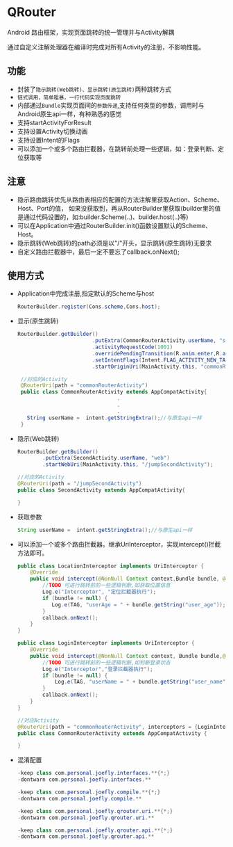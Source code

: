 # QRouter
Android 路由框架，实现页面跳转的统一管理并与Activity解耦

通过自定义注解处理器在编译时完成对所有Activity的注册，不影响性能。
## 功能
* 封装了`隐示跳转(Web跳转)、显示跳转(原生跳转)`两种跳转方式
* `链式调用，简单粗暴，一行代码实现页面跳转`
* 内部通过`Bundle`实现页面间的`参数传递`,支持任何类型的参数，调用时与Android原生api一样，有种熟悉的感觉
* 支持startActivityForResult
* 支持设置Activity切换动画
* 支持设置Intent的Flags
* 可以添加一个或多个路由拦截器，在跳转前处理一些逻辑，如：登录判断、定位获取等
## 注意
* 隐示路由跳转优先从路由表相应的配置的方法注解里获取Action、Scheme、Host、Port的值，
如果没获取到，再从RouterBuilder里获取(builder里的值是通过代码设置的，如:builder.Scheme(..)、builder.host(..)等)
* 可以在Application中通过RouterBuilder.init()函数设置默认的Scheme、Host。
* 隐示跳转(Web跳转)的path必须是以"/"开头，显示跳转(原生跳转)无要求
* 自定义路由拦截器中，最后一定不要忘了callback.onNext();
## 使用方式
* Application中完成注册,指定默认的Scheme与host
    ``` java
    RouterBuilder.register(Cons.scheme,Cons.host);
    ```
* 显示(原生跳转)
    ``` java
    RouterBuilder.getBuilder()
                            .putExtra(CommonRouterActivity.userName, "str-origin")
                            .activityRequestCode(1001)
                            .overridePendingTransition(R.anim.enter,R.anim.exit)
                            .setIntentFlags(Intent.FLAG_ACTIVITY_NEW_TASK)
                            .startOriginUri(MainActivity.this, "commonRouterActivity");

     //对应的Activity
     @RouterUri(path = "commonRouterActivity")
     public class CommonRouterActivity extends AppCompatActivity{
                                    .
                                    .
                                    .
       String userName =  intent.getStringExtra();//与原生api一样
     }
     ```
* 隐示(Web跳转)
    ``` java
    RouterBuilder.getBuilder()
            .putExtra(SecondActivity.userName, "web")
            .startWebUri(MainActivity.this, "/jumpSecondActivity");

    //对应的Activity
    @RouterUri(path = "/jumpSecondActivity")
    public class SecondActivity extends AppCompatActivity{

    }
    ```
* 获取参数
    ``` java
    String userName =  intent.getStringExtra();//与原生api一样
    ```
* 可以添加一个或多个路由拦截器。继承UriInterceptor，实现intercept()拦截方法即可。
    ``` java
    public class LocationInterceptor implements UriInterceptor {
        @Override
        public void intercept(@NonNull Context context,Bundle bundle, @NonNull UriCallback callback) {
            //TODO 可进行跳转前的一些逻辑判断,如获取位置信息
            Log.e("Interceptor", "定位拦截器执行");
            if (bundle != null) {
               Log.e(TAG, "userAge = " + bundle.getString("user_age"));
            }
            callback.onNext();
        }
    }

    public class LoginInterceptor implements UriInterceptor {
        @Override
        public void intercept(@NonNull Context context, Bundle bundle,@NonNull UriCallback callback) {
            //TODO 可进行跳转前的一些逻辑判断,如判断登录状态
            Log.e("Interceptor","登录拦截器执行");
            if (bundle != null) {
                Log.e(TAG, "userName = " + bundle.getString("user_name"));
            }
            callback.onNext();
        }
    }

    //对应Activity
    @RouterUri(path = "commonRouterActivity", interceptors = {LoginInterceptor.class,LocationInterceptor.class})
    public class CommonRouterActivity extends AppCompatActivity {

    }
    ```
* 混淆配置
    ``` java
    -keep class com.personal.joefly.interfaces.**{*;}
    -dontwarn com.personal.joefly.interfaces.**

    -keep class com.personal.joefly.compile.**{*;}
    -dontwarn com.personal.joefly.compile.**

    -keep class com.personal.joefly.qrouter.uri.**{*;}
    -dontwarn com.personal.joefly.qrouter.uri.**

    -keep class com.personal.joefly.qrouter.api.**{*;}
    -dontwarn com.personal.joefly.qrouter.api.**
    ```


